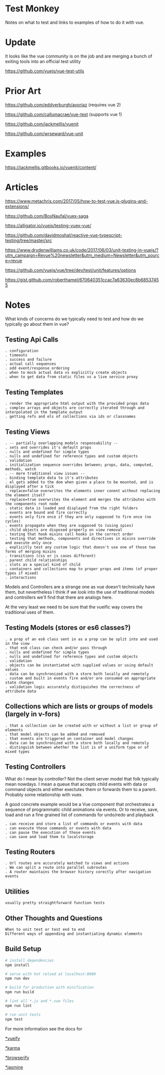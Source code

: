 # Test Monkey

Notes on what to test and links to examples of how to do it with vue.

# Update

It looks like the vue community is on the job and are merging a bunch of exiting tools into an official test utility

https://github.com/vuejs/vue-test-utils


# Prior Art

https://github.com/eddyerburgh/avoriaz (requires vue 2)

https://github.com/callumacrae/vue-test (supports vue 1)

https://github.com/jackmellis/vuenit

https://github.com/wrseward/vue-unit


# Examples

https://jackmellis.gitbooks.io/vuenit/content/


# Articles

https://www.metachris.com/2017/05/how-to-test-vue.js-plugins-and-extensions/

https://github.com/BosNaufal/vuex-saga

https://alligator.io/vuejs/testing-vuex-vue/


https://github.com/davidmoshal/reactive-vue-typescript-testing/tree/master/src

https://www.drydenwilliams.co.uk/code/2017/06/03/unit-testing-in-vuejs/?utm_campaign=Revue%20newsletter&utm_medium=Newsletter&utm_source=revue

https://github.com/vuejs/vue/tree/dev/test/unit/features/options

https://gist.github.com/roberthamel/670640351ccac7a63630ec8b68537455



# Notes

What kinds of concerns do we typically need to test and how do we typically go about them in vue?

## Testing Api Calls
    . configuration
    . timeouts    
    . success and failure
    . actual call sequences
    . odd event/response ordering
    . when to mock actual data vs explicitly create objects
    . when to get data from static files vs a live service proxy

## Testing Templates
    . render the appropriate html output with the provided props data
    . complex arrays and objects are correctly iterated through and interpolated in the template output
    . getting refs and els of collections via ids or classnames

## Testing Views
    . -- partially overlapping models responsability --
    . sets and overrides it's default props  
    . nulls and undefined for simple types
    . nulls and undefined for reference types and custom objects
    . validation
    . initialization sequence overrides between; props, data, computed, methods, watch  
    . -- more traditional view issues --
    . binding template data to it's attributes 
    . el gets added to the dom when given a place to be mounted, and is displayed after a tick
    . replace=false overwrites the elements inner conent without replacing the element itself
    . replace=true overwrites the element and merges the attributes with the components root node
    . static data is loaded and displayed from the right folders
    . events are bound and fire correctly
    . events only fire once if they are only supposed to fire once (no cycles)
    . events propagate when they are supposed to (using spies)
    . child objects are disposed properly on view removal
    . testing that hook mixins call hooks in the correct order
    . testing that methods, components and directives in mixins override and execute only once
    . explicitly test any custom logic that doesn't use one of those two forms of merging mixins
    . transitions (css or js cases different) 
    . parent child relationships
    . slots as a special kind of child
    . containers and collections map to proper props and items (of proper types if mixed)
    . interactions    

Models and Controllers are a strange one as vue doesn't technically have them, but nevertheless 
I think if we look into the use of traditional models and controllers we'll find that there are analogs here.

At the very least we need to be sure that the vueific way covers the traditional uses of them.

## Testing Models (stores or es6 classes?)
    . a prop of an es6 class sent in as a prop can be split into and used in the view
    . that es6 class can check and/or pass through
    . nulls and undefined for simple types
    . nulls and undefined for reference types and custom objects
    . validation
    . objects can be instantiated with supplied values or using default values
    . data can be synchronized with a store both locally and remotely
    . custom and built in events fire and/or are consumed on appropriate state changes
    . validation logic accurately distiquishes the correctness of attribute data

## Collections which are lists or groups of models (largely in v-fors)
    . that a collection can be created with or without a list or group of elements
    . that model objects can be added and removed
    . that events are triggered on container and model changes
    . data can be synchronized with a store both locally and remotely
    . distinguish between whether the list is of a uniform type or of mixed types
    
## Testing Controllers

What do I mean by controller? Not the client server model that folk typically mean nowdays.
I mean a queue that accepts child events with data or command objects and either
exectutes them or forwards them to a parent. Probably some relationship with vuex.

A good concrete example would be a Vue component that orchestrates a sequence 
of programmatic child animations via events. Or to receive, save, load and run 
a fine grained list of commands for undo/redo and playback

    . can receive and store a list of commands or events with data
    . can execute those commands or events with data 
    . can pause the execution of those events
    . can save and load them to localstorage

## Testing Routers
    . Url routes are accurately matched to views and actions
    . We can split a route into parallel subroutes
    . A router maintains the browser history corectly after navigation events
    
## Utilities    
    usually pretty straightforward function tests

## Other Thoughts and Questions
    When to unit test or test end to end
    Different ways of appending and instantiating dynamic elements

## Build Setup

``` bash
# install dependencies
npm install

# serve with hot reload at localhost:8080
npm run dev

# build for production with minification
npm run build

# lint all *.js and *.vue files
npm run lint

# run unit tests
npm test
```

For more information see the docs for

[*vueify](https://github.com/vuejs/vueify)

[*karma](https://github.com/karma-runner/karma)

[*browserify](https://github.com/substack/node-browserify#usage)

[*jasmine](https://jasmine.github.io/api/2.6/global)
    
        
